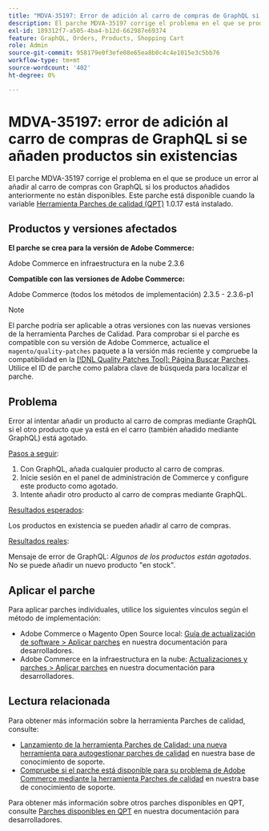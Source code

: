 ```yaml
---
title: "MDVA-35197: Error de adición al carro de compras de GraphQL si se añaden productos sin existencias"
description: El parche MDVA-35197 corrige el problema en el que se produce un error al añadir al carro de compras con GraphQL si los productos añadidos anteriormente no están disponibles. Este parche está disponible cuando está instalada la [Quality Patches Tool (QPT)](/help/announcements/adobe-commerce-announcements/magento-quality-patches-released-new-tool-to-self-serve-quality-patches.md) 1.0.17.
exl-id: 189312f7-a505-4ba4-b12d-662987e69374
feature: GraphQL, Orders, Products, Shopping Cart
role: Admin
source-git-commit: 958179e0f3efe08e65ea8b0c4c4e1015e3c5bb76
workflow-type: tm+mt
source-wordcount: '402'
ht-degree: 0%

---
```


# MDVA-35197: error de adición al carro de compras de GraphQL si se añaden productos sin existencias

El parche MDVA-35197 corrige el problema en el que se produce un error al añadir al carro de compras con GraphQL si los productos añadidos anteriormente no están disponibles. Este parche está disponible cuando la variable [Herramienta Parches de calidad (QPT)](/help/announcements/adobe-commerce-announcements/magento-quality-patches-released-new-tool-to-self-serve-quality-patches.md) 1.0.17 está instalado.

## Productos y versiones afectados

**El parche se crea para la versión de Adobe Commerce:**

Adobe Commerce en infraestructura en la nube 2.3.6

**Compatible con las versiones de Adobe Commerce:**

Adobe Commerce (todos los métodos de implementación) 2.3.5 - 2.3.6-p1

>[!NOTE]
>
>El parche podría ser aplicable a otras versiones con las nuevas versiones de la herramienta Parches de Calidad. Para comprobar si el parche es compatible con su versión de Adobe Commerce, actualice el `magento/quality-patches` paquete a la versión más reciente y compruebe la compatibilidad en la [[!DNL Quality Patches Tool]: Página Buscar Parches](https://devdocs.magento.com/quality-patches/tool.html#patch-grid). Utilice el ID de parche como palabra clave de búsqueda para localizar el parche.

## Problema

Error al intentar añadir un producto al carro de compras mediante GraphQL si el otro producto que ya está en el carro (también añadido mediante GraphQL) está agotado.

<u>Pasos a seguir</u>:

1. Con GraphQL, añada cualquier producto al carro de compras.
1. Inicie sesión en el panel de administración de Commerce y configure este producto como agotado.
1. Intente añadir otro producto al carro de compras mediante GraphQL.

<u>Resultados esperados</u>:

Los productos en existencia se pueden añadir al carro de compras.

<u>Resultados reales</u>:

Mensaje de error de GraphQL: *Algunos de los productos están agotados*. No se puede añadir un nuevo producto &quot;en stock&quot;.

## Aplicar el parche

Para aplicar parches individuales, utilice los siguientes vínculos según el método de implementación:

* Adobe Commerce o Magento Open Source local: [Guía de actualización de software > Aplicar parches](https://devdocs.magento.com/guides/v2.4/comp-mgr/patching/mqp.html) en nuestra documentación para desarrolladores.
* Adobe Commerce en la infraestructura en la nube: [Actualizaciones y parches > Aplicar parches](https://devdocs.magento.com/cloud/project/project-patch.html) en nuestra documentación para desarrolladores.

## Lectura relacionada

Para obtener más información sobre la herramienta Parches de calidad, consulte:

* [Lanzamiento de la herramienta Parches de Calidad: una nueva herramienta para autogestionar parches de calidad](/help/announcements/adobe-commerce-announcements/magento-quality-patches-released-new-tool-to-self-serve-quality-patches.md) en nuestra base de conocimiento de soporte.
* [Compruebe si el parche está disponible para su problema de Adobe Commerce mediante la herramienta Parches de calidad](/help/support-tools/patches-available-in-qpt-tool/check-patch-for-magento-issue-with-magento-quality-patches.md) en nuestra base de conocimiento de soporte.

Para obtener más información sobre otros parches disponibles en QPT, consulte [Parches disponibles en QPT](https://devdocs.magento.com/quality-patches/tool.html#patch-grid) en nuestra documentación para desarrolladores.
